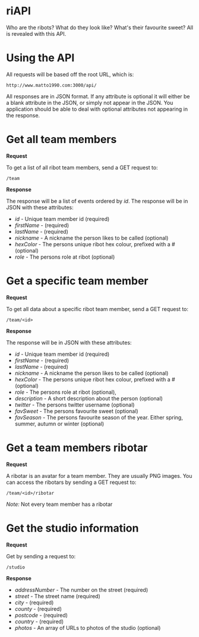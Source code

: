 riAPI
=====

Who are the ribots? What do they look like? What's their favourite sweet? All is revealed with this API.

Using the API
=============

All requests will be based off the root URL, which is:

    http://www.matto1990.com:3000/api/

All responses are in JSON format. If any attribute is optional it will either be a blank attribute in the JSON, or simply not appear in the JSON. You application should be able to deal with optional attributes not appearing in the response.

Get all team members
====================

**Request**

To get a list of all ribot team members, send a GET request to:

    /team

**Response**

The response will be a list of events ordered by _id_. The response will be in JSON with these attributes:

- *id* - Unique team member id (required)
- *firstName* - (required)
- *lastName* - (required)
- *nickname* - A nickname the person likes to be called (optional)
- *hexColor* - The persons unique ribot hex colour, prefixed with a # (optional)
- *role* - The persons role at ribot (optional)

Get a specific team member
==========================

**Request**

To get all data about a specific ribot team member, send a GET request to:

    /team/<id>

**Response**

The response will be in JSON with these attributes:

- *id* - Unique team member id (required)
- *firstName* - (required)
- *lastName* - (required)
- *nickname* - A nickname the person likes to be called (optional)
- *hexColor* - The persons unique ribot hex colour, prefixed with a # (optional)
- *role* - The persons role at ribot (optional),
- *description* - A short description about the person (optional)
- *twitter* - The persons twitter username (optional)
- *favSweet* - The persons favourite sweet (optional)
- *favSeason* - The persons favourite season of the year. Either spring, summer, autumn or winter (optional)

Get a team members ribotar
==========================

**Request**

A ribotar is an avatar for a team member. They are usually PNG images. You can access the ribotars by sending a GET request to:

    /team/<id>/ribotar

*Note:* Not every team member has a ribotar

Get the studio information
==========================

**Request**

Get by sending a request to:

    /studio

**Response**

- *addressNumber* - The number on the street (required)
- *street* - The street name (required)
- *city* - (required)
- *county* - (required)
- *postcode* - (required)
- *country* - (required)
- *photos* - An array of URLs to photos of the studio (optional)
